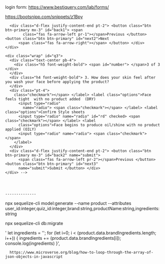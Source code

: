 
login form: https://www.bestjquery.com/lab/forms/  

https://bootsnipp.com/snippets/z1Bpy

 <!-- <img src="https://media0.giphy.com/media/H1BWteEWGmSlbNUcTk/giphy-downsized.gif?cid=646febc5da0b63c9a36408ca225237b11ea0c1180b7d17b0&rid=giphy-downsized.gif" alt="funny GIF" height="25%" width="25%">
  <img src="https://media.giphy.com/media/5vhZtUPLrue1wWwdYe/giphy.gif" alt="funny GIF" height="25%" width="25%"> -->

  <!-- https://bbbootstrap.com/snippets/bootstrap-4-simple-mcq-step-form-dark-mode-78032154 -->
  <!-- https://codepen.io/MSchutz/pen/nYBXdJ -->
  <!-- https://codepen.io/egladman/pen/PJEjPa -->
  <!-- skincare: https://codepen.io/_elletownsend/pen/QWLpGYw -->
  <!-- skincare: https://codepen.io/lei_mobley/pen/LYxEWjM -->


<!-- 
 <div class="wrap" id="q2">
      <div class="text-center pb-4">
        <div class="h5 font-weight-bold"> <span id="number"> </span>2 of 3 </div>
      </div>
      <div class="h4 font-weight-bold"> 2. How does your face react to makeup products after long periods of time?</div>
      <div class="pt-4">
        <p>question</p>
        class="checkmark"></span> </label> 
        <label class="options">Product begins to look dull and face feels rough to touch  <input value="8" type="radio" name="question1">
          <span class="checkmark"></span> </label>
           <label class="options">Product fades and/or product is difficult to adhere to skin (OILY)

          <input type="radio" name="question1" id="rd"> <span class="checkmark"></span> </label>
           <label class="options">
            Product remains in tact on face with mild shine in T zone (NORMAL)
            <input type="radio" name="questtion1"> <span class="checkmark"></span>
        </label>
      </div>
      <!-- remove checked -->
      <div class="d-flex justify-content-end pt-2"> <button class="btn btn-primary mx-3" id="back1"> <span
            class="fas fa-arrow-left pr-1"></span>Previous </button> <button class="btn btn-primary" id="next2">Next
          <span class="fas fa-arrow-right"></span> </button> </div>
    </div>

    <div class="wrap" id="q3">
      <div class="text-center pb-4">
        <div class="h5 font-weight-bold"> <span id="number"> </span>3 of 3 </div>
      </div>
      <div class="h4 font-weight-bold"> 3. How does your skin feel after you wash your face before applying the product?
      </div>
      <div class="pt-4">
        class="checkmark"></span> </label> <label class="options">Face feels tight  with no product added  (DRY)
          <input type="radio"
            name="radio"> <span class="checkmark"></span> </label> <label class="options">Confirm Style sheets
          <input type="radio" name="radio" id="rd" checked> <span class="checkmark"></span> </label> <label
          class="options">Face begins to produce oil/shine with no product applied (OILY)
          <input type="radio" name="radio"> <span class="checkmark"></span>
        </label>
      </div>
      <div class="d-flex justify-content-end pt-2"> <button class="btn btn-primary mx-3" id="back2" name="submit">
          <span class="fas fa-arrow-left pr-2"></span>Previous </button> <button class="btn btn-primary" id="next3"
          name="submit">Submit </button> </div>
    </div> -->




    --------------
<!-- quiz template start here (won't go with it for its complexity)

  <form id="expForm" action="/users/profile" method="POST">
  <div class="wrapper">
    <div class="wrap" id="q1">
      <div class="text-center pb-4">
        <div class="h5 font-weight-bold"><span id="number"> </span>1 of 3 </div>
      </div>
      <div class="h4 font-weight-bold"> 1. This is how I would describe the shine of my skin:</div>
      <div class="pt-4">
        <label class="options">Shiny in my T-zone, but dull on my cheeks. <input value="9" type="radio" name="q1"> <span class="checkmark"></span> </label>
         <label class="options">My face rarely gets shiny <input value="6" type="radio" name="radio"> </span> </label>
          <label class="options">Dull everywhere. <input value="2" type="radio" name="radio" id="rd"> </label>
      </div>

      <div class="d-flex justify-content-end pt-2"> <button class="btn btn-primary" id="next1">Next <span
        class="fas fa-arrow-right"></span> </button>
      </div>
    </div>

    <div class="wrap" id="q2">
      <div class="text-center pb-4">
        <div class="h5 font-weight-bold"><span id="number"> </span>2 of 3 </div>
      </div>
      <div class="h4 font-weight-bold"> 2. How does your face react to makeup products after long periods of time?</div>
      <div class="pt-4">
        <label class="options">Product begins to look dull and face feels rough to touch (DRY)<input value="2" type="radio" name="q2"> <span class="checkmark"></span></label> 
        <label class="options">Product fades and/or product is difficult to adhere to skin (OILY)<input value="7" type="radio" name="radio"> <span class="checkmark"></span></label>
       <label class="options">Product remains in tact on face with mild shine in T zone (NORMAL)<input value="4" type="radio" name="radio" id="rd"> <span class="checkmark"></span></label>
      </div>

      <div class="d-flex justify-content-end pt-2"> <button class="btn btn-primary" id="next2">Next <span class="fas fa-arrow-right"></span></button> </div>
    </div>

    <div class="wrap" id="q3">
      <div class="text-center pb-4">
        <div class="h5 font-weight-bold"><span id="number"> </span>3 of 3 </div>
      </div>
      <div class="h4 font-weight-bold"> 3. How does your skin feel after you wash your face before applying the product?</div>
      <div class="pt-4">
        <label class="options">Face feels tight  with no product added  (DRY) <input value="2" type="radio" name="q3"> <span class="checkmark"></span></label> 
        <label class="options">Face begins to produce oil/shine with no product applied (OILY)<input value="2" type="radio" name="radio"> <span class="checkmark"></span> </label>
         <label class="options">Face feels normal with no product added (NORMAL)<input  value="5" type="radio" name="radio" id="rd"> <span class="checkmark"></span></label>
      </div>

      <div class="d-flex justify-content-end pt-2"> <button class="btn btn-primary" id="next1">Next <span class="fas fa-arrow-right"></span> </button> </div>
    </div>

  </div>
</form>


  
<script>
  var q1 = document.getElementById("q1");
  var q2 = document.getElementById("q2");
  var q3 = document.getElementById("q3");
  var next1 = document.getElementById('next1')
  var back1 = document.getElementById('back1')
  var next2 = document.getElementById('next2')
  var back2 = document.getElementById('back2')
  document.addEventListener('DOMContentLoaded', function() {
      let query = window.matchMedia("(max-width: 767px)");
      if (query.matches) {
          next1.onclick = function() {
              q1.style.left = "-650px";
              q2.style.left = "15px";
          }
          back1.onclick = function() {
              q1.style.left = "15px";
              q2.style.left = "650px";
          }
          back2.onclick = function() {
              q2.style.left = "15px";
              q3.style.left = "650px";
          }
          next2.onclick = function() {
              q2.style.left = "-650px";
              q3.style.left = "15px";
          }
      } else {
          next1.onclick = function() {
              q1.style.left = "-650px";
              q2.style.left = "50px";
          }
          back1.onclick = function() {
              q1.style.left = "50px";
              q2.style.left = "650px";
          }
          back2.onclick = function() {
              q2.style.left = "50px";
              q3.style.left = "650px";
          }
          next2.onclick = function() {
              q2.style.left = "-650px";
              q3.style.left = "50px";
          }
      }
  });

  function uncheck() {
      var rad = document.getElementById('rd')
      rad.removeAttribute('checked')
  }
  document.addEventListener('DOMContentLoaded', function() {
      const main = document.querySelector('body')
      const toggleSwitch = document.querySelector('.slider')
      toggleSwitch.addEventListener('click', () => {
          main.classList.toggle('dark-theme')
      })
  })
</script> -->


npx sequelize-cli model:generate --name product --attributes user_id:integer,quiz_id:integer,brand:string,productName:string,ingredients:string


npx sequelize-cli db:migrate



'
      let ingredients = '';
      for (let i=0; i < (product.data.brandIngredients.length; i++)) {
        ingredients += (product.data.brandIngredients[i]);
        console.log(ingredients)
      }',


      https://www.microverse.org/blog/how-to-loop-through-the-array-of-json-objects-in-javascript
      